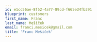 ```yaml
---
id: e1cc56ae-8f52-4a77-89cd-f665e34fb391
blueprint: customers
first_name: Franc
last_name: Mešiček
email: franci.mesicek@gmail.com
title: 'Franc Mešiček'
---
```

